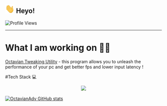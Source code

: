 ## <img src="https://raw.githubusercontent.com/ABSphreak/ABSphreak/master/gifs/Hi.gif" width="30px"> Heyo!

![Profile Views](https://komarev.com/ghpvc/?username=OctavianAdv&color=7C3138&style=flat-square)

---

# What I am working on 👨‍💻

[Octavian Tweaking Utility](https://discord.gg/BBtwEREjmj) - this program allows you to unleash the performance of your pc and get better fps and lower input latency !

#Tech Stack 💻
<p align="center">
  <a href="https://skillicons.dev">
    <img src="https://skillicons.dev/icons?i=visualstudio, vscode, windows, powershell, mysql, linux, github, cpp, cs" />
  </a>
</p>

[![OctavianAdv GitHub stats](https://github-readme-stats.vercel.app/api?username=OctavianAdv)](https://github.com/OctavianAdv/github-readme-stats)
